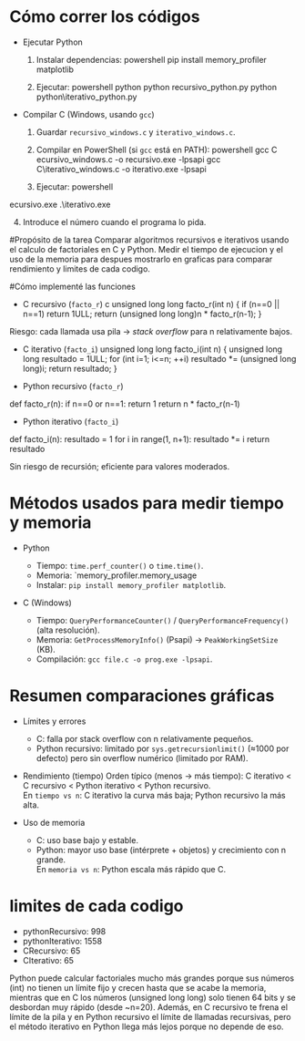 
# Cómo correr los códigos

- Ejecutar Python
  1. Instalar dependencias:
     powershell
     pip install memory_profiler matplotlib
     
  2. Ejecutar:
     powershell
     python python
    recursivo_python.py
     python python\iterativo_python.py
     
- Compilar C (Windows, usando `gcc`)
  1. Guardar `recursivo_windows.c` y `iterativo_windows.c`.
  2. Compilar en PowerShell (si `gcc` está en PATH):
     powershell
     gcc C
ecursivo_windows.c -o recursivo.exe -lpsapi
     gcc C\iterativo_windows.c -o iterativo.exe -lpsapi
     
  3. Ejecutar:
     powershell
     
ecursivo.exe
     .\iterativo.exe
     
  4. Introduce el número cuando el programa lo pida.

#Propósito de la tarea
Comparar algoritmos recursivos e iterativos usando el calculo de factoriales en C y Python. Medir el tiempo de ejecucion y el uso de la memoria para despues mostrarlo en graficas
para comparar rendimiento y limites de cada codigo.

#Cómo implementé las funciones
- C recursivo (`facto_r`)
c
unsigned long long facto_r(int n) {
    if (n==0 || n==1) return 1ULL;
    return (unsigned long long)n * facto_r(n-1);
}

Riesgo: cada llamada usa pila → *stack overflow* para n relativamente bajos.

- C iterativo (`facto_i`)
unsigned long long facto_i(int n) {
    unsigned long long resultado = 1ULL;
    for (int i=1; i<=n; ++i) resultado *= (unsigned long long)i;
    return resultado;
}

- Python recursivo (`facto_r`)

def facto_r(n):
    if n==0 or n==1: return 1
    return n * facto_r(n-1)

- Python iterativo (`facto_i`)

def facto_i(n):
    resultado = 1
    for i in range(1, n+1): resultado *= i
    return resultado

Sin riesgo de recursión; eficiente para valores moderados.

# Métodos usados para medir tiempo y memoria

- Python
  - Tiempo: `time.perf_counter()` o `time.time()`.
  - Memoria: `memory_profiler.memory_usage
  - Instalar: `pip install memory_profiler matplotlib`.

- C (Windows)
  - Tiempo: `QueryPerformanceCounter()` / `QueryPerformanceFrequency()` (alta resolución).
  - Memoria: `GetProcessMemoryInfo()` (Psapi) → `PeakWorkingSetSize` (KB).
  - Compilación: `gcc file.c -o prog.exe -lpsapi`.

# Resumen comparaciones gráficas
- Límites y errores
  - C: falla por stack overflow con n relativamente pequeños.
  - Python recursivo: limitado por `sys.getrecursionlimit()` (≈1000 por defecto) pero sin overflow numérico (limitado por RAM).

- Rendimiento (tiempo) 
  Orden típico (menos → más tiempo): C iterativo < C recursivo < Python iterativo < Python recursivo.  
  En `tiempo vs n`: C iterativo la curva más baja; Python recursivo la más alta.

- Uso de memoria 
  - C: uso base bajo y estable.  
  - Python: mayor uso base (intérprete + objetos) y crecimiento con n grande.  
  En `memoria vs n`: Python escala más rápido que C.

# limites de cada codigo
- pythonRecursivo: 998
- pythonIterativo: 1558
- CRecursivo: 65
- CIterativo: 65

Python puede calcular factoriales mucho más grandes porque sus números (int) no tienen un límite fijo y crecen hasta que se acabe la memoria, mientras que en C los números (unsigned long long) solo tienen 64 bits y se desbordan muy rápido (desde ~n=20). Además, en C recursivo te frena el límite de la pila y en Python recursivo el límite de llamadas recursivas, pero el método iterativo en Python llega más lejos porque no depende de eso.
